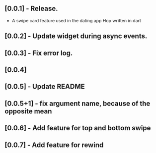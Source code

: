 ## [0.0.1] - Release.

* A swipe card feature used in the dating app Hop written in dart

## [0.0.2] - Update widget during async events.

## [0.0.3] - Fix error log.

## [0.0.4]

## [0.0.5] - Update README

## [0.0.5+1] - fix argument name, because of the opposite mean

## [0.0.6] - Add feature for top and bottom swipe

## [0.0.7] - Add feature for rewind